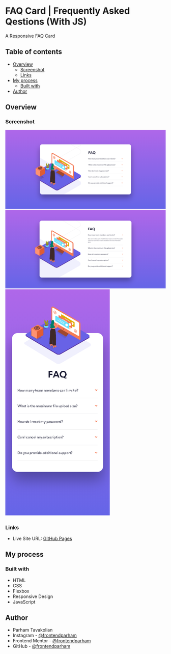 # FAQ Card | Frequently Asked Qestions (With JS)
A Responsive FAQ Card

## Table of contents

- [Overview](#overview)
  - [Screenshot](#screenshot)
  - [Links](#links)
- [My process](#my-process)
  - [Built with](#built-with)
- [Author](#author)

## Overview

### Screenshot

![](./screenshot-desktop.png)
![](./screenshot-desktop2.png)
![](./screenshot-mobile.png)

### Links

- Live Site URL: [GitHub Pages](https://frontendparham.github.io/FAQ-Card/)

## My process

### Built with

- HTML
- CSS
- Flexbox
- Responsive Design
- JavaScript

## Author

- Parham Tavakolian
- Instagram - [@frontendparham](https://www.instagram.com/frontendparham)
- Frontend Mentor - [@frontendparham](https://www.frontendmentor.io/profile/frontendparham)
- GitHub - [@frontendparham](https://www.github.com/frontendparham)
